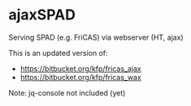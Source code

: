 # ajaxSPAD
Serving SPAD (e.g. FriCAS) via webserver (HT, ajax)

This is an updated version of:

* https://bitbucket.org/kfp/fricas_ajax
* https://bitbucket.org/kfp/fricas_wax

Note: jq-console not included (yet)
